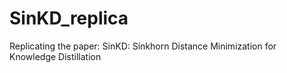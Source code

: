 # SinKD_replica
Replicating the paper: SinKD: Sinkhorn Distance Minimization for Knowledge Distillation
